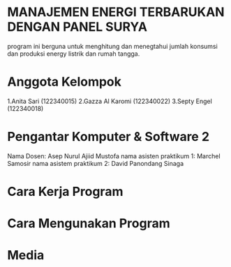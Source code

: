 # MANAJEMEN ENERGI TERBARUKAN DENGAN PANEL SURYA
program ini berguna untuk menghitung dan menegtahui jumlah konsumsi dan produksi energy listrik dan rumah tangga.

# Anggota Kelompok
1.Anita Sari (122340015)
2.Gazza Al Karomi (122340022)
3.Septy Engel (122340018)

# Pengantar Komputer & Software 2
Nama Dosen: Asep Nurul Ajiid Mustofa
nama asisten praktikum 1: Marchel Samosir
nama asistem praktikum 2: David Panondang Sinaga

# Cara Kerja Program


# Cara Mengunakan Program

# Media
